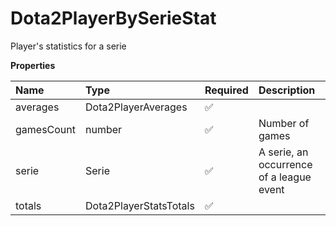 # Dota2PlayerBySerieStat

Player's statistics for a serie

**Properties**

| Name       | Type                   | Required | Description                              |
| :--------- | :--------------------- | :------- | :--------------------------------------- |
| averages   | Dota2PlayerAverages    | ✅       |                                          |
| gamesCount | number                 | ✅       | Number of games                          |
| serie      | Serie                  | ✅       | A serie, an occurrence of a league event |
| totals     | Dota2PlayerStatsTotals | ✅       |                                          |
